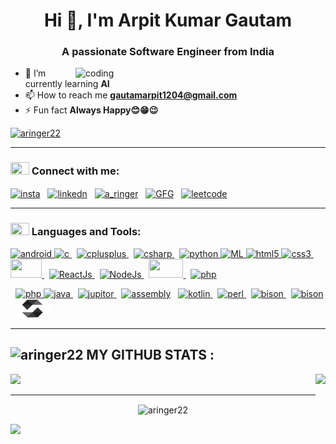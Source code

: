 <h1 align="center">Hi 👋, I'm Arpit Kumar Gautam</h1>
<h3 align="center">A passionate Software Engineer from India</h3>

<img align="right" alt="coding" width="400" src="https://media.tenor.com/-UygBh3nnfEAAAAC/coding.gif">

- 🌱 I’m currently learning **AI**
- 📫 How to reach me **gautamarpit1204@gmail.com**
- ⚡ Fun fact **Always Happy😊😁😉**

<p align="left"> 
  <a href="https://github.com/aringer22/github-profile-trophy">
    <img src="https://github-profile-trophy.vercel.app/?username=aringer22&theme=onestar&row=2&column=3" alt="aringer22" />
  </a> 
</p>

<hr>
<h3 align="left"> <img src = "https://static.vecteezy.com/system/resources/thumbnails/004/991/764/small/employees-teamwork-connection-logo-free-vector.jpg" height="20" width="30" /> Connect with me:</h3> 
<p align="left">
<a href="https://instagram.com/arpit.g_0224" target="blank"><img align="center" src="https://www.logo.wine/a/logo/Instagram/Instagram-Glyph-Color-Logo.wine.svg" alt="insta" height="40" width="50"  /></a>
 &nbsp 
<a href="https://www.linkedin.com/in/arpit-kumar-00989322a/" target="blank"><img align="center" src="https://www.iconsdb.com/icons/preview/white/linkedin-xxl.png" alt="linkedn" height="27" width="45" /></a>
 &nbsp 
<a href="https://codeforces.com/profile/a_ringer" target="blank" ><img align="center" src="https://art.npanuhin.me/SVG/Codeforces/Codeforces.colored.svg" alt="a_ringer" height="35" width="50" /></a>
 &nbsp 
<a href="https://auth.geeksforgeeks.org/user/a_ringer22" target="blank"><img align="center" src="https://upload.wikimedia.org/wikipedia/commons/thumb/4/43/GeeksforGeeks.svg/120px-GeeksforGeeks.svg.png?20200909192408" alt="GFG" height="28" width="45" /></a>
 &nbsp 
 <a href="https://leetcode.com/A_Ringer/" target="blank"><img align="center" src="https://cdn.iconscout.com/icon/free/png-256/free-leetcode-3628885-3030025.png" alt="leetcode" height="30" width="50" /></a> 
</p>

<hr>
<h3 align="left"> <img src="https://i.pinimg.com/736x/57/a3/6a/57a36a7b8656e8e291d39f72452a2829.jpg" height="20" width = "30" /> Languages and Tools:</h3>
<p align="left"> <a href="https://developer.android.com" target="_blank" rel="noreferrer"> <img src="https://jimbergman.net/wp-content/uploads/android-robot.png" alt="android" width="55" height="30"/> </a>  
<a href="https://www.cprogramming.com/" target="_blank" rel="noreferrer"> <img src="https://upload.wikimedia.org/wikipedia/commons/thumb/1/18/C_Programming_Language.svg/695px-C_Programming_Language.svg.png" alt="c" width="55" height="30"/> </a> 
&nbsp 
<a href="https://www.w3schools.com/cpp/" target="_blank" rel="noreferrer"> <img src="https://upload.wikimedia.org/wikipedia/commons/thumb/1/18/ISO_C%2B%2B_Logo.svg/1822px-ISO_C%2B%2B_Logo.svg.png" alt="cplusplus" width="55" height="30"/> </a>
&nbsp
<a href="https://docs.unity3d.com/Manual/ScriptingSection.html" target="_blank" rel="noreferrer"> <img src="https://upload.wikimedia.org/wikipedia/commons/thumb/b/bd/Logo_C_sharp.svg/1200px-Logo_C_sharp.svg.png" alt="csharp" width="55" height="30"/> </a> 
&nbsp 
<a href="https://www.python.org" target="_blank" rel="noreferrer"> <img src="https://upload.wikimedia.org/wikipedia/commons/thumb/c/c3/Python-logo-notext.svg/1869px-Python-logo-notext.svg.png" alt="python" width="55" height="30"/> </a>
<a href="https://en.wikipedia.org/wiki/Machine_learning" target="_blank" rel="noreferrer"> <img src="https://cdn-icons-png.flaticon.com/512/8618/8618881.png" alt="ML" width="55" height="30"/> </a>
<a href="https://www.w3.org/html/" target="_blank" rel="noreferrer"> <img src="https://upload.wikimedia.org/wikipedia/commons/thumb/6/61/HTML5_logo_and_wordmark.svg/1200px-HTML5_logo_and_wordmark.svg.png" alt="html5" width="65" height="40"/> </a> 
<a href="https://www.w3schools.com/css/" target="_blank" rel="noreferrer"> <img src="https://upload.wikimedia.org/wikipedia/commons/thumb/d/d5/CSS3_logo_and_wordmark.svg/1200px-CSS3_logo_and_wordmark.svg.png" alt="css3" width="55" height="40"/> </a>
 &nbsp 
<a href="https://developer.mozilla.org/en-US/docs/Web/JavaScript" target="_blank" rel="noreferrer"> <img src="https://seeklogo.com/images/J/javascript-logo-8892AEFCAC-seeklogo.com.png" width="50" height="30"/> </a> 
  &nbsp 
 <a href="https://react.dev/" target="_blank" rel="noreferrer"> <img src="https://upload.wikimedia.org/wikipedia/commons/thumb/a/a7/React-icon.svg/2300px-React-icon.svg.png" alt="ReactJs" width="55" height="30"/> </a> 
 &nbsp 
 <a href="https://nodejs.org/en" target="_blank" rel="noreferrer"> <img src="https://seeklogo.com/images/N/nodejs-logo-FBE122E377-seeklogo.com.png" alt="NodeJs" width="50" height="30"/> </a> 
 &nbsp
<a href="https://getbootstrap.com" target="_blank" rel="noreferrer"> <img src="https://upload.wikimedia.org/wikipedia/commons/thumb/b/b2/Bootstrap_logo.svg/800px-Bootstrap_logo.svg.png" width="55" height="30"/> </a> 
  &nbsp
 <a href="https://www.php.net/" target="_blank" rel="noreferrer"> <img src="https://upload.wikimedia.org/wikipedia/commons/thumb/2/27/PHP-logo.svg/120px-PHP-logo.svg.png" alt="php" width="50" height="35"/> 
</a> 

 <div>
  &nbsp
 <a href="https://www.mysql.com/" target="_blank" rel="noreferrer"> <img src="https://cdn.worldvectorlogo.com/logos/mysql-6.svg" alt="php" width="45" height="35"/> </a>
<a href="https://www.java.com" target="_blank" rel="noreferrer"> <img src="https://www.vectorlogo.zone/logos/java/java-icon.svg" alt="java" width="55" height="35"/> </a> 
&nbsp
<a href="https://jupyter.org/" target="_blank" rel="noreferrer"> <img src="https://upload.wikimedia.org/wikipedia/commons/thumb/3/38/Jupyter_logo.svg/103px-Jupyter_logo.svg.png" alt="jupitor" width="50" height="35"/> </a> 
&nbsp
<a href="https://riscv.org/" target="_blank" rel="noreferrer"> <img src="https://upload.wikimedia.org/wikipedia/commons/thumb/6/6b/RISC-V-logo-square.svg/2560px-RISC-V-logo-square.svg.png" alt="assembly" width="55" height="30"/></a>
&nbsp
<a href="https://kotlinlang.org" target="_blank" rel="noreferrer"> <img src="https://seeklogo.com/images/K/kotlin-logo-30C1970B05-seeklogo.com.png" alt="kotlin" width="45" height="30"/> 
</a>
&nbsp
<a href="https://www.perl.org/" target="_blank" rel="noreferrer"> <img src="https://uxwing.com/wp-content/themes/uxwing/download/brands-and-social-media/perl-programming-language-icon.png" alt="perl" width="45" height="30"/> </a> 
&nbsp
<a href="https://en.wikipedia.org/wiki/GNU_Bison" target="_blank" rel="noreferrer"> <img src="https://samskalicky.files.wordpress.com/2014/01/heckert_gnu_white.png?w=640" alt="bison" width="45" height="30"/> 
</a> 
&nbsp
<a href="https://en.wikipedia.org/wiki/GNU_Bison" target="_blank" rel="noreferrer"> <img src="https://upload.wikimedia.org/wikipedia/commons/thumb/2/29/Postgresql_elephant.svg/1200px-Postgresql_elephant.svg.png" alt="bison" width="45" height="30"/></a>
&nbsp
<a href="https://soliditylang.org/" target="_blank" rel="noreferrer"> <img src="https://raw.githubusercontent.com/github/explore/ba9de12f88fd08825c51928e91f1678cb5c94b26/topics/solidity/solidity.png" alt="solidity" width="55" height="30"/></a>
&nbsp
</div>

</p>


<hr>
<h2>
  <img src="https://png.pngtree.com/element_our/20190601/ourmid/pngtree-beautiful-trophy-image_1326111.jpg" alt="aringer22" height="30" width="30" /> 
  MY GITHUB STATS :
</h2>

<p align="left">
  <img src="https://github-readme-stats.vercel.app/api?username=aringer22&show_icons=true&count_private=true&include_all_commits=true&title_color=7A7ADB&icon_color=2234AE&text_color=D3D3D3&bg_color=0,000000,F84219" height="170"/>
  <img align="right" src="https://github-readme-stats.vercel.app/api/top-langs?username=aringer22&show_icons=true&locale=en&layout=compact&langs_count=12&bg_color=0,000000,130F40&text_color=D3D3D3" height="170"/>
</p>

<hr>
<p align="center"><img align="center" src="https://github-readme-streak-stats.herokuapp.com/?user=aringer22&show_icons=true&theme=dark" alt="aringer22" width="650" /></p>
<img src="https://img.shields.io/github/followers/aringer22.svg?style=social&amp;label=Follow" style="max-width: 100%;" />
